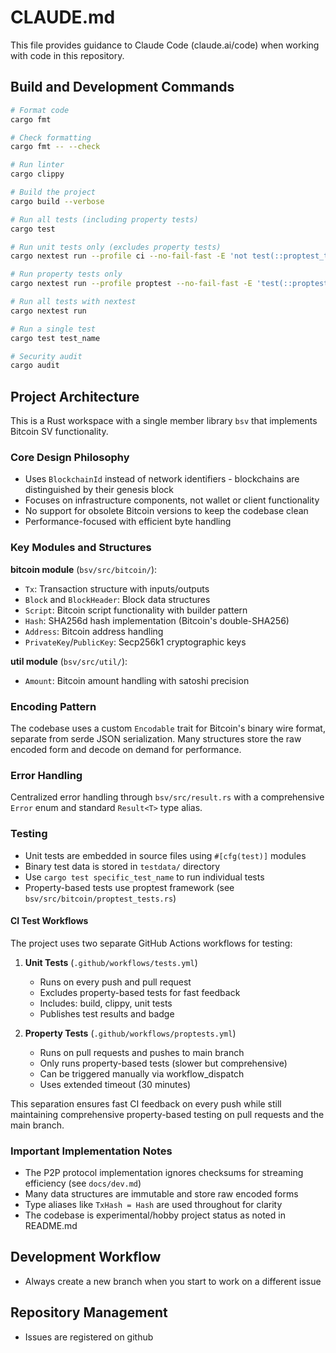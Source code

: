 # CLAUDE.md

This file provides guidance to Claude Code (claude.ai/code) when working with code in this repository.

## Build and Development Commands

```bash
# Format code
cargo fmt

# Check formatting
cargo fmt -- --check

# Run linter
cargo clippy

# Build the project
cargo build --verbose

# Run all tests (including property tests)
cargo test

# Run unit tests only (excludes property tests)
cargo nextest run --profile ci --no-fail-fast -E 'not test(::proptest_tests::)'

# Run property tests only
cargo nextest run --profile proptest --no-fail-fast -E 'test(::proptest_tests::)'

# Run all tests with nextest
cargo nextest run

# Run a single test
cargo test test_name

# Security audit
cargo audit
```

## Project Architecture

This is a Rust workspace with a single member library `bsv` that implements Bitcoin SV functionality.

### Core Design Philosophy
- Uses `BlockchainId` instead of network identifiers - blockchains are distinguished by their genesis block
- Focuses on infrastructure components, not wallet or client functionality
- No support for obsolete Bitcoin versions to keep the codebase clean
- Performance-focused with efficient byte handling

### Key Modules and Structures

**bitcoin module** (`bsv/src/bitcoin/`):
- `Tx`: Transaction structure with inputs/outputs
- `Block` and `BlockHeader`: Block data structures
- `Script`: Bitcoin script functionality with builder pattern
- `Hash`: SHA256d hash implementation (Bitcoin's double-SHA256)
- `Address`: Bitcoin address handling
- `PrivateKey`/`PublicKey`: Secp256k1 cryptographic keys

**util module** (`bsv/src/util/`):
- `Amount`: Bitcoin amount handling with satoshi precision

### Encoding Pattern
The codebase uses a custom `Encodable` trait for Bitcoin's binary wire format, separate from serde JSON serialization. Many structures store the raw encoded form and decode on demand for performance.

### Error Handling
Centralized error handling through `bsv/src/result.rs` with a comprehensive `Error` enum and standard `Result<T>` type alias.

### Testing
- Unit tests are embedded in source files using `#[cfg(test)]` modules
- Binary test data is stored in `testdata/` directory
- Use `cargo test specific_test_name` to run individual tests
- Property-based tests use proptest framework (see `bsv/src/bitcoin/proptest_tests.rs`)

#### CI Test Workflows
The project uses two separate GitHub Actions workflows for testing:

1. **Unit Tests** (`.github/workflows/tests.yml`)
   - Runs on every push and pull request
   - Excludes property-based tests for fast feedback
   - Includes: build, clippy, unit tests
   - Publishes test results and badge

2. **Property Tests** (`.github/workflows/proptests.yml`)
   - Runs on pull requests and pushes to main branch
   - Only runs property-based tests (slower but comprehensive)
   - Can be triggered manually via workflow_dispatch
   - Uses extended timeout (30 minutes)

This separation ensures fast CI feedback on every push while still maintaining comprehensive
property-based testing on pull requests and the main branch.

### Important Implementation Notes
- The P2P protocol implementation ignores checksums for streaming efficiency (see `docs/dev.md`)
- Many data structures are immutable and store raw encoded forms
- Type aliases like `TxHash = Hash` are used throughout for clarity
- The codebase is experimental/hobby project status as noted in README.md

## Development Workflow

- Always create a new branch when you start to work on a different issue

## Repository Management
- Issues are registered on github
